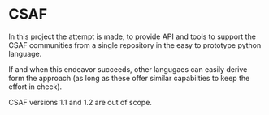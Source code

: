 # CSAF

In this project the attempt is made, to provide API and tools to support the CSAF communities from a single repository in the easy to prototype python language.

If and when this endeavor succeeds, other langugaes can easily derive form the approach (as long as these offer similar capabilties to keep the effort in check).

CSAF versions 1.1 and 1.2 are out of scope.


